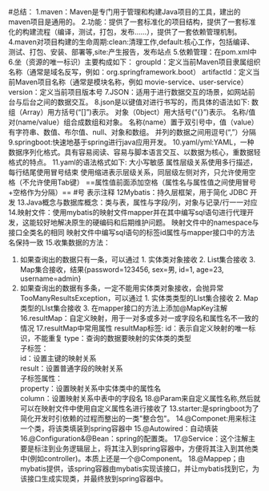 #总结：
1.maven：Maven是专门用于管理和构建Java项目的工具，建出的maven项目是通用的。
2.功能：提供了一套标准化的项目结构，提供了一套标准化的构建流程（编译，测试，打包，发布……），提供了一套依赖管理机制。
4.maven对项目构建的生命周期:clean:清理工作,default:核心工作，包括编译、测试、打包、安装、部署等,site:产生报告，发布站点
5.依赖管理：在pom.xml中
6.坐（资源的唯一标识）主要构成如下：
groupId：定义当前Maven项目隶属组织名称（通常是域名反写，例如：org.springframework.boot）
artifactId：定义当前Maven项目名称（通常是模块名称，例如 movie-service、user-service） 
version：定义当前项目版本号
7.JSON：适用于进行数据交互的场景，如网站前台与后台之间的数据交互。
8.json是以键值对进行书写的，而具体的语法如下:
数组（Array）用方括号(“[]”)表示。
对象（0bject）用大括号(“{}”)表示。
名称/值对(name/value）组合成数组和对象。
名称(name）置于双引号中，值（value）有字符串、数值、布尔值、null、对象和数组。
并列的数据之间用逗号(“,”）分隔
9.springboot:快速地基于spring进行java应用开发。
10.yaml/yml:YAML，一种数据序列化格式。具有容易阅读、容易与脚本语言交互、以数据为核心，重数据轻格式的特点。
11.yaml的语法格式如下:
大小写敏感
属性层级关系使用多行描述，每行结尾使用冒号结束
使用缩进表示层级关系，同层级左侧对齐，只允许使用空格（不允许使用Tab键）
==属性值前面添加空格（属性名与属性值之间使用冒号+空格作为分隔）==
 #号 表示注释
12Mybatis：持久层框架，用于简化 JDBC 开发
13.Java概念与数据库概念：类与表，属性与字段/列，对象与记录/行一一对应
14.映射文件：使用mybatis的映射文件mapper并在其中编写sql语句进行代理开发，这能较好地解决原生的硬编码和后期维护问题。
映射文件中的namespace与接口全类名的相同
映射文件中编写sql语句的标签id属性与mapper接口中的方法名保持一致
15.收集数据的方法：
  1. 如果查询出的数据只有一条，可以通过
    1. 实体类对象接收
    2. List集合接收
    3. Map集合接收，结果{password=123456, sex=男, id=1, age=23, username=admin}
  2. 如果查询出的数据有多条，一定不能用实体类对象接收，会抛异常TooManyResultsException，可以通过
    1. 实体类类型的LIst集合接收
    2. Map类型的LIst集合接收
    3. 在mapper接口的方法上添加@MapKey注解
16.resultMap：自定义映射，用于一对多或多对一或字段名和属性名不一致的情况
17.resultMap中常用属性
  resultMap标签:
  id：表示自定义映射的唯一标识，不能重复
  type：查询的数据要映射的实体类的类型  
  子标签：  
  id：设置主键的映射关系  
  result：设置普通字段的映射关系  
  子标签属性：  
  property：设置映射关系中实体类中的属性名  
  column：设置映射关系中表中的字段名
18.@Param来自定义属性名称,然后就可以在映射文件中使用自定义属性名进行接收了
13.starter:是springboot为了简化开发时引依赖的过程而整出的一类"整合包"。
14.@Componet:用来标注一个类，将该类填装到spring容器中
15.@Autowired：自动填装
16.@Configuration&@Bean：spring的配置类。
17.@Service：这个注解主要是标注到业务逻辑层上，将其注入到spring容器中，方便将其注入到其他类中(例如controller)。本质上还是一个@Component。
18.@Mappep；由mybatis提供，该spring容器由mybatis实现该接口，并让mybatis找到它，为该接口生成实现类，并最终放到spring容器中。
